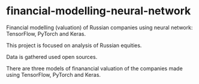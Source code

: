 # financial-modelling-neural-network
Financial modelling (valuation) of Russian companies using neural network: TensorFlow, PyTorch and Keras.

This project is focused on analysis of Russian equities. 

Data is gathered used open sources.

There are three models of finanancial valuation of the companies made using TensorFlow, PyTorch and Keras.
